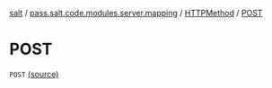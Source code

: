 [salt](../../index.md) / [pass.salt.code.modules.server.mapping](../index.md) / [HTTPMethod](index.md) / [POST](./-p-o-s-t.md)

# POST

`POST` [(source)](https://github.com/kurbaniec-tgm/salt/tree/master/code/modules/server/mapping/HTTPMethod.kt#L8)